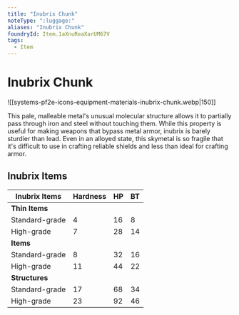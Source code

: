 ```yaml
---
title: "Inubrix Chunk"
noteType: ":luggage:"
aliases: "Inubrix Chunk"
foundryId: Item.1aXnuReaXarUM67V
tags:
  - Item
---
```


# Inubrix Chunk
![[systems-pf2e-icons-equipment-materials-inubrix-chunk.webp|150]]

This pale, malleable metal's unusual molecular structure allows it to partially pass through iron and steel without touching them. While this property is useful for making weapons that bypass metal armor, inubrix is barely sturdier than lead. Even in an alloyed state, this skymetal is so fragile that it's difficult to use in crafting reliable shields and less than ideal for crafting armor.

## Inubrix Items

| Inubrix Items | Hardness | HP | BT |
| --- | --- | --- | --- |
| **Thin Items** |  |  |  |
| Standard-grade | 4 | 16 | 8 |
| High-grade | 7 | 28 | 14 |
| **Items** |  |  |  |
| Standard-grade | 8 | 32 | 16 |
| High-grade | 11 | 44 | 22 |
| **Structures** |  |  |  |
| Standard-grade | 17 | 68 | 34 |
| High-grade | 23 | 92 | 46 |
